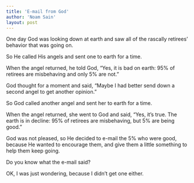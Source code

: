 ```yaml
---
title: 'E-mail from God'
author: 'Noam Sain'
layout: post
---
```


One day God was looking down at earth and saw all of the rascally retirees’ behavior that was going on.

So He called His angels and sent one to earth for a time.

When the angel returned, he told God, “Yes, it is bad on earth: 95% of retirees are misbehaving and only 5% are not.”

God thought for a moment and said, “Maybe I had better send down a second angel to get another opinion.”

So God called another angel and sent her to earth for a time.

When the angel returned, she went to God and said, “Yes, it’s true. The earth is in decline: 95% of retirees are misbehaving, but 5% are being good.”

God was not pleased, so He decided to e-mail the 5% who were good, because He wanted to encourage them, and give them a little something to help them keep going.

Do you know what the e-mail said?

OK, I was just wondering, because I didn’t get one either.